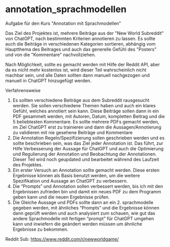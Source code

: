 # annotation_sprachmodellen
Aufgabe für den Kurs "Annotation mit Sprachmodellen"

Das Ziel des Projektes ist, mehrere Beiträge aus der "New World Subreddit" von ChatGPT, nach bestimmten Kriterien annotieren zu lassen. Es sollte auch die Beiträge in verschiedenen Kategorien sortieren, abhängig vom Hauptthema des Beitrages und auch das generelle Gefühl des "Posters" und von die "Kommentare" nachvollziehen.

Nach Möglichkeit, sollte es gemacht werden mit Hilfe der Reddit API, aber da es nicht mehr kostenlos ist, wird dieser Teil wahrscheinlich nicht machbar sein, und alle Daten sollten dann manuell nachgezogen und manuell in ChatGPT hinzugefügt werden.

Verfahrensweise
  1. Es sollten verschiedene Beiträge aus dem Subreddit rausgesucht werden. Sie sollen verschiedene Themen haben und auch ein klares Gefühl, welches annotiert sein kann. Diese Beiträge sollen dann in ein PDF gesammelt werden, mit Autoren, Datum, kompletten Beitrag und die 5 beliebtesten Kommentare. Es sollte mehrere PDFs gemacht werden, im Ziel ChatGPT erst zu trainieren und dann die Aussagen/Annotierung zu validieren mit nie gesehene Beiträge und Kommentare
  2. Die Annotation Regeln/Spezifizierung sollen geschrieben werden und es sollte beschrieben sein, was das Ziel jeder Annotation ist. Das führt, zur Hilfe Verbesserung der Aussage für ChatGPT und auch die Optimierung und Regulierung der Annotation und Beobachtung der Annotationen. Dieser Teil wird noch geupdated und bearbeitet während des Laufzeit des Projektes.
  3. Ein erster Versuch an Annotation sollte gemacht werden. Diese ersten Ergebnisse können als Basis benutzt werden, um die weitere Spezifikation und Aussage an ChatGPT zu verbessern.
  4. Die “Prompts”  und Annotation sollen verbessert werden, bis ich mit den Ergebnissen zufrieden bin und damit ein neues PDF zu dem Programm geben kann und die neuen Ergebnisse prüfen.
  5. Die Gleiche Aussage und PDFs sollte dann an ein 2. sprachmodelle gegeben werden, mit ähnliches “Prompts” und die Ergebnisse können dann geprüft werden und auch analysiert zum schauen, wie gut das andere Sprachmodelle mit fertigen “prompt” für ChatGPT umgehen kann und inwiefern die geändert werden müssen um ähnliche Ergebnisse zu bekommen.


Reddit Sub: https://www.reddit.com/r/newworldgame/
